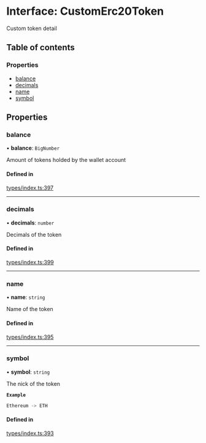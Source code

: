 # Interface: CustomErc20Token

Custom token detail

## Table of contents

### Properties

- [balance](CustomErc20Token.md#balance)
- [decimals](CustomErc20Token.md#decimals)
- [name](CustomErc20Token.md#name)
- [symbol](CustomErc20Token.md#symbol)

## Properties

### balance

• **balance**: `BigNumber`

Amount of tokens holded by the wallet account

#### Defined in

[types/index.ts:397](https://github.com/nevermined-io/react-components/blob/82ab54f/catalog/src/types/index.ts#L397)

___

### decimals

• **decimals**: `number`

Decimals of the token

#### Defined in

[types/index.ts:399](https://github.com/nevermined-io/react-components/blob/82ab54f/catalog/src/types/index.ts#L399)

___

### name

• **name**: `string`

Name of the token

#### Defined in

[types/index.ts:395](https://github.com/nevermined-io/react-components/blob/82ab54f/catalog/src/types/index.ts#L395)

___

### symbol

• **symbol**: `string`

The nick of the token

**`Example`**

```ts
Ethereum -> ETH
```

#### Defined in

[types/index.ts:393](https://github.com/nevermined-io/react-components/blob/82ab54f/catalog/src/types/index.ts#L393)
